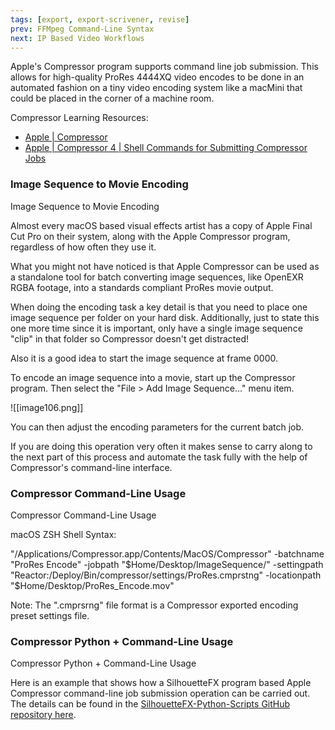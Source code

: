```yaml
---
tags: [export, export-scrivener, revise]
prev: FFMpeg Command-Line Syntax
next: IP Based Video Workflows
---
```


Apple's Compressor program supports command line job submission. This allows for high-quality ProRes 4444XQ video encodes to be done in an automated fashion on a tiny video encoding system like a macMini that could be placed in the corner of a machine room.

Compressor Learning Resources:

-   [Apple \| Compressor](https://www.apple.com/final-cut-pro/compressor/)
-   [Apple \| Compressor 4 \| Shell Commands for Submitting Compressor Jobs](https://help.apple.com/compressor/mac/4.0/en/compressor/usermanual/index.html#chapter=C%26section=1%26tasks=true)

### Image Sequence to Movie Encoding

Image Sequence to Movie Encoding

Almost every macOS based visual effects artist has a copy of Apple Final Cut Pro on their system, along with the Apple Compressor program, regardless of how often they use it.

What you might not have noticed is that Apple Compressor can be used as a standalone tool for batch converting image sequences, like OpenEXR RGBA footage, into a standards compliant ProRes movie output.

When doing the encoding task a key detail is that you need to place one image sequence per folder on your hard disk. Additionally, just to state this one more time since it is important, only have a single image sequence "clip" in that folder so Compressor doesn't get distracted!

Also it is a good idea to start the image sequence at frame 0000.

To encode an image sequence into a movie, start up the Compressor program. Then select the "File \> Add Image Sequence..." menu item.

![[image106.png]]

You can then adjust the encoding parameters for the current batch job.

If you are doing this operation very often it makes sense to carry along to the next part of this process and automate the task fully with the help of Compressor's command-line interface.

### Compressor Command-Line Usage

Compressor Command-Line Usage

macOS ZSH Shell Syntax:

"/Applications/Compressor.app/Contents/MacOS/Compressor" -batchname "ProRes Encode" -jobpath "$Home/Desktop/ImageSequence/" -settingpath "Reactor:/Deploy/Bin/compressor/settings/ProRes.cmprstng" -locationpath "$Home/Desktop/ProRes_Encode.mov"

Note: The ".cmprsrng" file format is a Compressor exported encoding preset settings file.

### Compressor Python + Command-Line Usage

Compressor Python + Command-Line Usage

Here is an example that shows how a SilhouetteFX program based Apple Compressor command-line job submission operation can be carried out. The details can be found in the [SilhouetteFX-Python-Scripts GitHub repository here](https://github.com/AndrewHazelden/SilhouetteFX-Python-Scripts/blob/master/Scripts/actions/achEncodeMovieProRes.py).